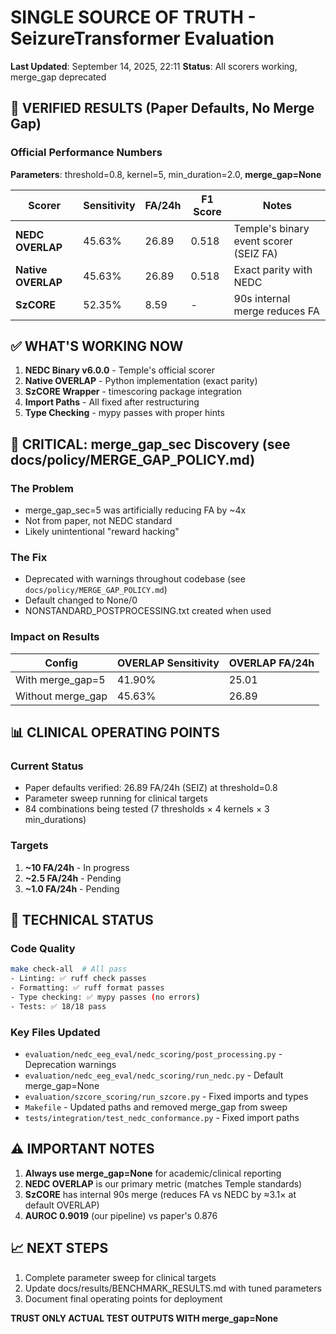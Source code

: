 # SINGLE SOURCE OF TRUTH - SeizureTransformer Evaluation
**Last Updated**: September 14, 2025, 22:11
**Status**: All scorers working, merge_gap deprecated

## 🎯 VERIFIED RESULTS (Paper Defaults, No Merge Gap)

### Official Performance Numbers
**Parameters**: threshold=0.8, kernel=5, min_duration=2.0, **merge_gap=None**

| Scorer | Sensitivity | FA/24h | F1 Score | Notes |
|--------|------------|--------|----------|-------|
| **NEDC OVERLAP** | 45.63% | 26.89 | 0.518 | Temple's binary event scorer (SEIZ FA) |
| **Native OVERLAP** | 45.63% | 26.89 | 0.518 | Exact parity with NEDC |
| **SzCORE** | 52.35% | 8.59 | - | 90s internal merge reduces FA |

## ✅ WHAT'S WORKING NOW

1. **NEDC Binary v6.0.0** - Temple's official scorer
2. **Native OVERLAP** - Python implementation (exact parity)
3. **SzCORE Wrapper** - timescoring package integration
4. **Import Paths** - All fixed after restructuring
5. **Type Checking** - mypy passes with proper hints

## 🚨 CRITICAL: merge_gap_sec Discovery (see docs/policy/MERGE_GAP_POLICY.md)

### The Problem
- merge_gap_sec=5 was artificially reducing FA by ~4x
- Not from paper, not NEDC standard
- Likely unintentional "reward hacking"

### The Fix
- Deprecated with warnings throughout codebase (see `docs/policy/MERGE_GAP_POLICY.md`)
- Default changed to None/0
- NONSTANDARD_POSTPROCESSING.txt created when used

### Impact on Results
| Config | OVERLAP Sensitivity | OVERLAP FA/24h |
|--------|-------------------|----------------|
| With merge_gap=5 | 41.90% | 25.01 |
| Without merge_gap | 45.63% | 26.89 |

## 📊 CLINICAL OPERATING POINTS

### Current Status
- Paper defaults verified: 26.89 FA/24h (SEIZ) at threshold=0.8
- Parameter sweep running for clinical targets
- 84 combinations being tested (7 thresholds × 4 kernels × 3 min_durations)

### Targets
1. **~10 FA/24h** - In progress
2. **~2.5 FA/24h** - Pending
3. **~1.0 FA/24h** - Pending

## 🔧 TECHNICAL STATUS

### Code Quality
```bash
make check-all  # All pass
- Linting: ✅ ruff check passes
- Formatting: ✅ ruff format passes
- Type checking: ✅ mypy passes (no errors)
- Tests: ✅ 18/18 pass
```

### Key Files Updated
- `evaluation/nedc_eeg_eval/nedc_scoring/post_processing.py` - Deprecation warnings
- `evaluation/nedc_eeg_eval/nedc_scoring/run_nedc.py` - Default merge_gap=None
- `evaluation/szcore_scoring/run_szcore.py` - Fixed imports and types
- `Makefile` - Updated paths and removed merge_gap from sweep
- `tests/integration/test_nedc_conformance.py` - Fixed import paths

## ⚠️ IMPORTANT NOTES

1. **Always use merge_gap=None** for academic/clinical reporting
2. **NEDC OVERLAP** is our primary metric (matches Temple standards)
3. **SzCORE** has internal 90s merge (reduces FA vs NEDC by ≈3.1× at default OVERLAP)
4. **AUROC 0.9019** (our pipeline) vs paper's 0.876

## 📈 NEXT STEPS

1. Complete parameter sweep for clinical targets
2. Update docs/results/BENCHMARK_RESULTS.md with tuned parameters
3. Document final operating points for deployment

**TRUST ONLY ACTUAL TEST OUTPUTS WITH merge_gap=None**
